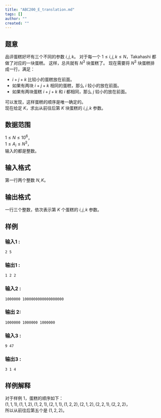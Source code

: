 ```yaml
---
title: "ABC200_E_translation.md"
tags: []
author: ""
created: ""
---
```


## 题意

品评蛋糕好坏有三个不同的参数 $i,j,k$。
对于每一个 $1\le i,j,k\le N$，Takahashi 都做了对应的一块蛋糕。
这样，总共就有 $N^3$ 块蛋糕了。
现在需要将 $N^3$ 块蛋糕排成一行，满足：
- $i+j+k$ 比较小的蛋糕放在前面。    
- 如果有两块 $i+j+k$ 相同的蛋糕，那么 $i$ 较小的放在前面。     
- 如果有两块蛋糕 $i+j+k$ 和 $i$ 都相同，那么 $j$ 较小的放在前面。

可以发现，这样蛋糕的顺序是唯一确定的。     
现在给定 $K$，求出从前往后第 $K$ 块蛋糕的 $i,j,k$ 参数。    

## 数据范围

$1\le N\le 10^6$，           
$1\le A_i\le N^3$，     
输入的都是整数。    

## 输入格式

第一行两个整数 $N,K$。     

## 输出格式

一行三个整数，依次表示第 $K$ 个蛋糕的 $i,j,k$ 参数。

## 样例 

### 输入1 :
```
2 5
```   

### 输出1 :
```
1 2 2
```  

### 输入2 :
```
1000000 1000000000000000000
``` 

### 输出 2:
```
1000000 1000000 1000000
```

### 输入3 :
```
9 47
```

### 输出3 :
```
3 1 4
```

## 样例解释

对于样例 1，蛋糕的顺序如下：      
$(1,1,1),(1,1,2),(1,2,1),(2,1,1),(1,2,2),(2,1,2),(2,2,1),(2,2,2)$，       
所以从前往后第五个是 $(1,2,2)$。

